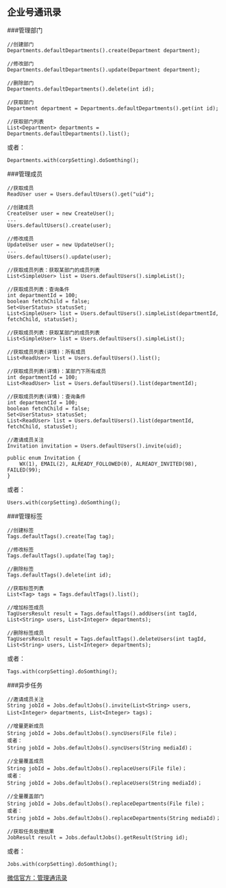 ## 企业号通讯录

###管理部门

	//创建部门
	Departments.defaultDepartments().create(Department department);

	//修改部门
	Departments.defaultDepartments().update(Department department);

	//删除部门
	Departments.defaultDepartments().delete(int id);

	//获取部门
	Department department = Departments.defaultDepartments().get(int id);

	//获取部门列表
	List<Department> departments = Departments.defaultDepartments().list();

或者：
	
	Departments.with(corpSetting).doSomthing();
	

###管理成员

	//获取成员
	ReadUser user = Users.defaultUsers().get("uid");
	
	//创建成员
	CreateUser user = new CreateUser();
	...
	Users.defaultUsers().create(user);

	//修改成员
	UpdateUser user = new UpdateUser();
	...
	Users.defaultUsers().update(user);
	
	//获取成员列表：获取某部门的成员列表
	List<SimpleUser> list = Users.defaultUsers().simpleList();
	
	//获取成员列表：查询条件
	int departmentId = 100; 
	boolean fetchChild = false;
	Set<UserStatus> statusSet;
	List<SimpleUser> list = Users.defaultUsers().simpleList(departmentId, fetchChild, statusSet);

	//获取成员列表：获取某部门的成员列表
	List<SimpleUser> list = Users.defaultUsers().simpleList();
	
	//获取成员列表(详情)：所有成员
	List<ReadUser> list = Users.defaultUsers().list();

	//获取成员列表(详情)：某部门下所有成员
	int departmentId = 100; 
	List<ReadUser> list = Users.defaultUsers().list(departmentId);

	//获取成员列表(详情)：查询条件
	int departmentId = 100; 
	boolean fetchChild = false;
	Set<UserStatus> statusSet;
	List<ReadUser> list = Users.defaultUsers().list(departmentId, fetchChild, statusSet);

	//邀请成员关注
	Invitation invitation = Users.defaultUsers().invite(uid);

	public enum Invitation {
    	WX(1), EMAIL(2), ALREADY_FOLLOWED(0), ALREADY_INVITED(98), FAILED(99);
	}	

或者：

	Users.with(corpSetting).doSomthing();


###管理标签

	//创建标签
	Tags.defaultTags().create(Tag tag);

	//修改标签
	Tags.defaultTags().update(Tag tag);

	//删除标签
	Tags.defaultTags().delete(int id);

	//获取标签列表
	List<Tag> tags = Tags.defaultTags().list();
	
	//增加标签成员
	TagUsersResult result = Tags.defaultTags().addUsers(int tagId, List<String> users, List<Integer> departments);

	//删除标签成员
	TagUsersResult result = Tags.defaultTags().deleteUsers(int tagId, List<String> users, List<Integer> departments);

或者：

	Tags.with(corpSetting).doSomthing();

###异步任务

	//邀请成员关注
	String jobId = Jobs.defaultJobs().invite(List<String> users, List<Integer> departments, List<Integer> tags)；

	//增量更新成员
	String jobId = Jobs.defaultJobs().syncUsers(File file)；
	或者：
	String jobId = Jobs.defaultJobs().syncUsers(String mediaId)；

	//全量覆盖成员
	String jobId = Jobs.defaultJobs().replaceUsers(File file)；
	或者：
	String jobId = Jobs.defaultJobs().replaceUsers(String mediaId)；

	//全量覆盖部门
	String jobId = Jobs.defaultJobs().replaceDepartments(File file)；
	或者：
	String jobId = Jobs.defaultJobs().replaceDepartments(String mediaId)；

	//获取任务处理结果
	JobResult result = Jobs.defaultJobs().getResult(String id);

或者：

	Jobs.with(corpSetting).doSomthing();


[微信官方：管理通讯录](http://qydev.weixin.qq.com/wiki/index.php?title=%E7%AE%A1%E7%90%86%E9%80%9A%E8%AE%AF%E5%BD%95)